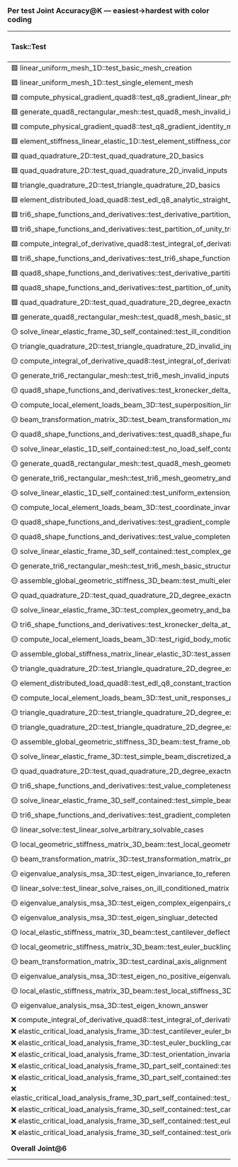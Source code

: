 ### Per test Joint Accuracy@K — easiest→hardest with color coding

| Task::Test                                                                                                                   | gpt-4o        | gpt-5         | gemini-1.5-flash   | gemini-2.5-pro   | claude-3-5    | claude-sonnet-4   | claude-opus-4.1   | deepseek-chat   | deepseek-reasoner   |
|:-----------------------------------------------------------------------------------------------------------------------------|:--------------|:--------------|:-------------------|:-----------------|:--------------|:------------------|:------------------|:----------------|:--------------------|
| 🟩 linear_uniform_mesh_1D::test_basic_mesh_creation                                                                          | 6/6 ✓         | 5/6 ✓         | 2/6 ✓              | 5/6 ✓            | 6/6 ✓         | 6/6 ✓             | 6/6 ✓             | 6/6 ✓           | 6/6 ✓               |
| 🟩 linear_uniform_mesh_1D::test_single_element_mesh                                                                          | 6/6 ✓         | 5/6 ✓         | 2/6 ✓              | 5/6 ✓            | 6/6 ✓         | 6/6 ✓             | 6/6 ✓             | 6/6 ✓           | 6/6 ✓               |
| 🟩 compute_physical_gradient_quad8::test_q8_gradient_linear_physical_field_under_curved_mapping_is_constant                  | 5/6 ✓         | 5/6 ✓         | 2/6 ✓              | 6/6 ✓            | 5/6 ✓         | 6/6 ✓             | 6/6 ✓             | 6/6 ✓           | 6/6 ✓               |
| 🟩 generate_quad8_rectangular_mesh::test_quad8_mesh_invalid_inputs                                                           | 6/6 ✓         | 6/6 ✓         | 1/6 ✓              | 5/6 ✓            | 6/6 ✓         | 6/6 ✓             | 6/6 ✓             | 6/6 ✓           | 5/6 ✓               |
| 🟩 compute_physical_gradient_quad8::test_q8_gradient_identity_mapping_matches_quadratic_analytic                             | 5/6 ✓         | 5/6 ✓         | 1/6 ✓              | 6/6 ✓            | 5/6 ✓         | 6/6 ✓             | 6/6 ✓             | 6/6 ✓           | 6/6 ✓               |
| 🟩 element_stiffness_linear_elastic_1D::test_element_stiffness_comprehensive                                                 | 6/6 ✓         | 5/6 ✓         | 2/6 ✓              | 5/6 ✓            | 3/6 ✓         | 6/6 ✓             | 6/6 ✓             | 6/6 ✓           | 6/6 ✓               |
| 🟩 quad_quadrature_2D::test_quad_quadrature_2D_basics                                                                        | 6/6 ✓         | 5/6 ✓         | 2/6 ✓              | 3/6 ✓            | 6/6 ✓         | 6/6 ✓             | 6/6 ✓             | 5/6 ✓           | 6/6 ✓               |
| 🟩 quad_quadrature_2D::test_quad_quadrature_2D_invalid_inputs                                                                | 6/6 ✓         | 5/6 ✓         | 2/6 ✓              | 3/6 ✓            | 6/6 ✓         | 6/6 ✓             | 6/6 ✓             | 5/6 ✓           | 6/6 ✓               |
| 🟩 triangle_quadrature_2D::test_triangle_quadrature_2D_basics                                                                | 6/6 ✓         | 6/6 ✓         | 2/6 ✓              | 2/6 ✓            | 6/6 ✓         | 6/6 ✓             | 6/6 ✓             | 5/6 ✓           | 6/6 ✓               |
| 🟩 element_distributed_load_quad8::test_edl_q8_analytic_straight_edges_total_force_scaled_all_faces                          | 5/6 ✓         | 6/6 ✓         | 2/6 ✓              | 6/6 ✓            | 3/6 ✓         | 6/6 ✓             | 5/6 ✓             | 6/6 ✓           | 5/6 ✓               |
| 🟩 tri6_shape_functions_and_derivatives::test_derivative_partition_of_unity_tri6                                             | 6/6 ✓         | 5/6 ✓         | 2/6 ✓              | 3/6 ✓            | 4/6 ✓         | 6/6 ✓             | 6/6 ✓             | 6/6 ✓           | 6/6 ✓               |
| 🟩 tri6_shape_functions_and_derivatives::test_partition_of_unity_tri6                                                        | 6/6 ✓         | 5/6 ✓         | 2/6 ✓              | 3/6 ✓            | 4/6 ✓         | 6/6 ✓             | 6/6 ✓             | 6/6 ✓           | 6/6 ✓               |
| 🟩 compute_integral_of_derivative_quad8::test_integral_of_derivative_quad8_affine_linear_field                               | 3/6 ✓         | 5/6 ✓         | 1/6 ✓              | 5/6 ✓            | 5/6 ✓         | 6/6 ✓             | 6/6 ✓             | 6/6 ✓           | 6/6 ✓               |
| 🟩 tri6_shape_functions_and_derivatives::test_tri6_shape_functions_and_derivatives_input_errors                              | 5/6 ✓         | 5/6 ✓         | 1/6 ✓              | 4/6 ✓            | 4/6 ✓         | 6/6 ✓             | 6/6 ✓             | 6/6 ✓           | 6/6 ✓               |
| 🟩 quad8_shape_functions_and_derivatives::test_derivative_partition_of_unity_quad8                                           | 6/6 ✓         | 5/6 ✓         | 1/6 ✓              | 1/6 ✓            | 5/6 ✓         | 6/6 ✓             | 6/6 ✓             | 5/6 ✓           | 6/6 ✓               |
| 🟩 quad8_shape_functions_and_derivatives::test_partition_of_unity_quad8                                                      | 6/6 ✓         | 5/6 ✓         | 1/6 ✓              | 1/6 ✓            | 5/6 ✓         | 6/6 ✓             | 6/6 ✓             | 5/6 ✓           | 6/6 ✓               |
| 🟩 quad_quadrature_2D::test_quad_quadrature_2D_degree_exactness_1pt                                                          | 2/6 ✓         | 5/6 ✓         | 1/6 ✓              | 3/6 ✓            | 6/6 ✓         | 6/6 ✓             | 6/6 ✓             | 5/6 ✓           | 6/6 ✓               |
| 🟩 generate_quad8_rectangular_mesh::test_quad8_mesh_basic_structure_and_determinism                                          | 4/6 ✓         | 6/6 ✓         | 1/6 ✓              | 4/6 ✓            | 2/6 ✓         | 6/6 ✓             | 2/6 ✓             | 5/6 ✓           | 4/6 ✓               |
| 🟡 solve_linear_elastic_frame_3D_self_contained::test_ill_conditioned_due_to_under_constrained_structure                     | 6/6 ✓         | 5/6 ✓         | 0/6 ×              | 6/6 ✓            | 6/6 ✓         | 6/6 ✓             | 6/6 ✓             | 5/6 ✓           | 6/6 ✓               |
| 🟡 triangle_quadrature_2D::test_triangle_quadrature_2D_invalid_inputs                                                        | 6/6 ✓         | 6/6 ✓         | 0/6 ×              | 2/6 ✓            | 6/6 ✓         | 6/6 ✓             | 6/6 ✓             | 5/6 ✓           | 6/6 ✓               |
| 🟡 compute_integral_of_derivative_quad8::test_integral_of_derivative_quad8_identity_cubic                                    | 0/6 ×         | 5/6 ✓         | 1/6 ✓              | 5/6 ✓            | 5/6 ✓         | 6/6 ✓             | 6/6 ✓             | 6/6 ✓           | 6/6 ✓               |
| 🟡 generate_tri6_rectangular_mesh::test_tri6_mesh_invalid_inputs                                                             | 6/6 ✓         | 6/6 ✓         | 0/6 ×              | 5/6 ✓            | 6/6 ✓         | 6/6 ✓             | 1/6 ✓             | 5/6 ✓           | 5/6 ✓               |
| 🟡 quad8_shape_functions_and_derivatives::test_kronecker_delta_at_nodes_quad8                                                | 6/6 ✓         | 5/6 ✓         | 0/6 ×              | 1/6 ✓            | 5/6 ✓         | 6/6 ✓             | 6/6 ✓             | 5/6 ✓           | 6/6 ✓               |
| 🟡 compute_local_element_loads_beam_3D::test_superposition_linearity                                                         | 6/6 ✓         | 4/6 ✓         | 0/6 ×              | 6/6 ✓            | 3/6 ✓         | 6/6 ✓             | 2/6 ✓             | 6/6 ✓           | 6/6 ✓               |
| 🟡 beam_transformation_matrix_3D::test_beam_transformation_matrix_error_messages                                             | 6/6 ✓         | 5/6 ✓         | 2/6 ✓              | 0/6 ×            | 5/6 ✓         | 6/6 ✓             | 2/6 ✓             | 6/6 ✓           | 6/6 ✓               |
| 🟡 quad8_shape_functions_and_derivatives::test_quad8_shape_functions_and_derivatives_input_errors                            | 1/6 ✓         | 5/6 ✓         | 0/6 ×              | 1/6 ✓            | 5/6 ✓         | 6/6 ✓             | 6/6 ✓             | 6/6 ✓           | 6/6 ✓               |
| 🟡 solve_linear_elastic_1D_self_contained::test_no_load_self_contained                                                       | 6/6 ✓         | 5/6 ✓         | 2/6 ✓              | 5/6 ✓            | 5/6 ✓         | 6/6 ✓             | 0/6 ×             | 2/6 ✓           | 5/6 ✓               |
| 🟡 generate_quad8_rectangular_mesh::test_quad8_mesh_geometry_and_conformity                                                  | 2/6 ✓         | 6/6 ✓         | 0/6 ×              | 5/6 ✓            | 6/6 ✓         | 6/6 ✓             | 6/6 ✓             | 2/6 ✓           | 2/6 ✓               |
| 🟡 generate_tri6_rectangular_mesh::test_tri6_mesh_geometry_and_conformity                                                    | 2/6 ✓         | 6/6 ✓         | 0/6 ×              | 4/6 ✓            | 6/6 ✓         | 6/6 ✓             | 1/6 ✓             | 3/6 ✓           | 4/6 ✓               |
| 🟡 solve_linear_elastic_1D_self_contained::test_uniform_extension_analytical_self_contained                                  | 3/6 ✓         | 5/6 ✓         | 1/6 ✓              | 5/6 ✓            | 5/6 ✓         | 6/6 ✓             | 0/6 ×             | 1/6 ✓           | 5/6 ✓               |
| 🟡 compute_local_element_loads_beam_3D::test_coordinate_invariance_global_rotation                                           | 4/6 ✓         | 2/6 ✓         | 0/6 ×              | 3/6 ✓            | 3/6 ✓         | 4/6 ✓             | 2/6 ✓             | 5/6 ✓           | 6/6 ✓               |
| 🟡 quad8_shape_functions_and_derivatives::test_gradient_completeness_quad8                                                   | 1/6 ✓         | 4/6 ✓         | 0/6 ×              | 1/6 ✓            | 3/6 ✓         | 6/6 ✓             | 5/6 ✓             | 5/6 ✓           | 4/6 ✓               |
| 🟡 quad8_shape_functions_and_derivatives::test_value_completeness_quad8                                                      | 5/6 ✓         | 4/6 ✓         | 0/6 ×              | 1/6 ✓            | 1/6 ✓         | 6/6 ✓             | 5/6 ✓             | 4/6 ✓           | 2/6 ✓               |
| 🟡 solve_linear_elastic_frame_3D_self_contained::test_complex_geometry_and_basic_loading                                     | 1/6 ✓         | 5/6 ✓         | 0/6 ×              | 6/6 ✓            | 3/6 ✓         | 5/6 ✓             | 6/6 ✓             | 1/6 ✓           | 1/6 ✓               |
| 🟡 generate_tri6_rectangular_mesh::test_tri6_mesh_basic_structure_and_determinism                                            | 5/6 ✓         | 4/6 ✓         | 0/6 ×              | 4/6 ✓            | 2/6 ✓         | 5/6 ✓             | 1/6 ✓             | 2/6 ✓           | 3/6 ✓               |
| 🟡 assemble_global_geometric_stiffness_3D_beam::test_multi_element_core_correctness_assembly                                 | 1/6 ✓         | 3/6 ✓         | 1/6 ✓              | 0/6 ×            | 3/6 ✓         | 2/6 ✓             | 3/6 ✓             | 3/6 ✓           | 3/6 ✓               |
| 🟡 quad_quadrature_2D::test_quad_quadrature_2D_degree_exactness_2x2                                                          | 2/6 ✓         | 5/6 ✓         | 0/6 ×              | 3/6 ✓            | 0/6 ×         | 6/6 ✓             | 6/6 ✓             | 5/6 ✓           | 6/6 ✓               |
| 🟡 solve_linear_elastic_frame_3D::test_complex_geometry_and_basic_loading                                                    | 0/6 ×         | 5/6 ✓         | 0/6 ×              | 4/6 ✓            | 4/6 ✓         | 6/6 ✓             | 6/6 ✓             | 2/6 ✓           | 2/6 ✓               |
| 🟡 tri6_shape_functions_and_derivatives::test_kronecker_delta_at_nodes_tri6                                                  | 6/6 ✓         | 5/6 ✓         | 0/6 ×              | 3/6 ✓            | 0/6 ×         | 6/6 ✓             | 6/6 ✓             | 2/6 ✓           | 1/6 ✓               |
| 🟡 compute_local_element_loads_beam_3D::test_rigid_body_motion_zero_loads                                                    | 6/6 ✓         | 2/6 ✓         | 0/6 ×              | 5/6 ✓            | 3/6 ✓         | 1/6 ✓             | 0/6 ×             | 4/6 ✓           | 4/6 ✓               |
| 🟡 assemble_global_stiffness_matrix_linear_elastic_3D::test_assemble_global_stiffness_matrix_shape_and_symmetry              | 0/6 ×         | 3/6 ✓         | 1/6 ✓              | 5/6 ✓            | 2/6 ✓         | 5/6 ✓             | 6/6 ✓             | 0/6 ×           | 1/6 ✓               |
| 🟡 triangle_quadrature_2D::test_triangle_quadrature_2D_degree_exactness_1pt                                                  | 6/6 ✓         | 4/6 ✓         | 0/6 ×              | 1/6 ✓            | 0/6 ×         | 1/6 ✓             | 2/6 ✓             | 2/6 ✓           | 6/6 ✓               |
| 🟡 element_distributed_load_quad8::test_edl_q8_constant_traction_total_force_on_curved_parabolic_edge                        | 4/6 ✓         | 1/6 ✓         | 0/6 ×              | 3/6 ✓            | 3/6 ✓         | 0/6 ×             | 6/6 ✓             | 1/6 ✓           | 2/6 ✓               |
| 🟡 compute_local_element_loads_beam_3D::test_unit_responses_axial_shear_torsion                                              | 0/6 ×         | 5/6 ✓         | 0/6 ×              | 2/6 ✓            | 1/6 ✓         | 6/6 ✓             | 1/6 ✓             | 1/6 ✓           | 2/6 ✓               |
| 🟡 triangle_quadrature_2D::test_triangle_quadrature_2D_degree_exactness_4pt                                                  | 3/6 ✓         | 4/6 ✓         | 0/6 ×              | 1/6 ✓            | 0/6 ×         | 1/6 ✓             | 2/6 ✓             | 1/6 ✓           | 6/6 ✓               |
| 🟡 triangle_quadrature_2D::test_triangle_quadrature_2D_degree_exactness_3pt                                                  | 3/6 ✓         | 4/6 ✓         | 0/6 ×              | 1/6 ✓            | 0/6 ×         | 1/6 ✓             | 2/6 ✓             | 1/6 ✓           | 3/6 ✓               |
| 🟡 assemble_global_geometric_stiffness_3D_beam::test_frame_objectivity_under_global_rotation                                 | 2/6 ✓         | 2/6 ✓         | 0/6 ×              | 0/6 ×            | 1/6 ✓         | 2/6 ✓             | 1/6 ✓             | 2/6 ✓           | 2/6 ✓               |
| 🟡 solve_linear_elastic_frame_3D::test_simple_beam_discretized_axis_111                                                      | 0/6 ×         | 4/6 ✓         | 0/6 ×              | 5/6 ✓            | 4/6 ✓         | 0/6 ×             | 6/6 ✓             | 6/6 ✓           | 5/6 ✓               |
| 🟡 quad_quadrature_2D::test_quad_quadrature_2D_degree_exactness_3x3                                                          | 0/6 ×         | 5/6 ✓         | 0/6 ×              | 2/6 ✓            | 0/6 ×         | 4/6 ✓             | 6/6 ✓             | 5/6 ✓           | 6/6 ✓               |
| 🟡 tri6_shape_functions_and_derivatives::test_value_completeness_tri6                                                        | 5/6 ✓         | 5/6 ✓         | 0/6 ×              | 3/6 ✓            | 0/6 ×         | 6/6 ✓             | 5/6 ✓             | 0/6 ×           | 1/6 ✓               |
| 🟡 solve_linear_elastic_frame_3D_self_contained::test_simple_beam_discretized_axis_111                                       | 0/6 ×         | 5/6 ✓         | 0/6 ×              | 5/6 ✓            | 4/6 ✓         | 0/6 ×             | 5/6 ✓             | 2/6 ✓           | 3/6 ✓               |
| 🟡 tri6_shape_functions_and_derivatives::test_gradient_completeness_tri6                                                     | 0/6 ×         | 4/6 ✓         | 0/6 ×              | 3/6 ✓            | 0/6 ×         | 6/6 ✓             | 5/6 ✓             | 0/6 ×           | 1/6 ✓               |
| 🟡 linear_solve::test_linear_solve_arbitrary_solvable_cases                                                                  | 0/6 ×         | 4/6 ✓         | 0/6 ×              | 4/6 ✓            | 0/6 ×         | 2/6 ✓             | 2/6 ✓             | 0/6 ×           | 3/6 ✓               |
| 🟡 local_geometric_stiffness_matrix_3D_beam::test_local_geometric_stiffness_matrix_3D_beam_comprehensive                     | 0/6 ×         | 5/6 ✓         | 2/6 ✓              | 1/6 ✓            | 4/6 ✓         | 0/6 ×             | 0/6 ×             | 0/6 ×           | 0/6 ×               |
| 🟡 beam_transformation_matrix_3D::test_transformation_matrix_properties                                                      | 0/6 ×         | 2/6 ✓         | 0/6 ×              | 0/6 ×            | 0/6 ×         | 1/6 ✓             | 0/6 ×             | 1/6 ✓           | 1/6 ✓               |
| 🟡 eigenvalue_analysis_msa_3D::test_eigen_invariance_to_reference_load_scaling                                               | 0/6 ×         | 1/6 ✓         | 0/6 ×              | 0/6 ×            | 3/6 ✓         | 0/6 ×             | 0/6 ×             | 0/6 ×           | 1/6 ✓               |
| 🟡 linear_solve::test_linear_solve_raises_on_ill_conditioned_matrix                                                          | 0/6 ×         | 0/6 ×         | 0/6 ×              | 1/6 ✓            | 0/6 ×         | 3/6 ✓             | 1/6 ✓             | 0/6 ×           | 0/6 ×               |
| 🟡 eigenvalue_analysis_msa_3D::test_eigen_complex_eigenpairs_detected                                                        | 0/6 ×         | 1/6 ✓         | 0/6 ×              | 0/6 ×            | 1/6 ✓         | 1/6 ✓             | 0/6 ×             | 0/6 ×           | 0/6 ×               |
| 🟡 eigenvalue_analysis_msa_3D::test_eigen_singluar_detected                                                                  | 0/6 ×         | 1/6 ✓         | 0/6 ×              | 0/6 ×            | 1/6 ✓         | 1/6 ✓             | 0/6 ×             | 0/6 ×           | 0/6 ×               |
| 🟡 local_elastic_stiffness_matrix_3D_beam::test_cantilever_deflection_matches_euler_bernoulli                                | 0/6 ×         | 5/6 ✓         | 0/6 ×              | 0/6 ×            | 0/6 ×         | 0/6 ×             | 0/6 ×             | 0/6 ×           | 1/6 ✓               |
| 🟡 local_geometric_stiffness_matrix_3D_beam::test_euler_buckling_cantilever_column                                           | 3/6 ✓         | 3/6 ✓         | 0/6 ×              | 0/6 ×            | 0/6 ×         | 0/6 ×             | 0/6 ×             | 0/6 ×           | 0/6 ×               |
| 🟡 beam_transformation_matrix_3D::test_cardinal_axis_alignment                                                               | 0/6 ×         | 4/6 ✓         | 0/6 ×              | 0/6 ×            | 0/6 ×         | 0/6 ×             | 0/6 ×             | 0/6 ×           | 1/6 ✓               |
| 🟡 eigenvalue_analysis_msa_3D::test_eigen_no_positive_eigenvalues_detected                                                   | 0/6 ×         | 1/6 ✓         | 0/6 ×              | 0/6 ×            | 0/6 ×         | 1/6 ✓             | 0/6 ×             | 0/6 ×           | 0/6 ×               |
| 🟡 local_elastic_stiffness_matrix_3D_beam::test_local_stiffness_3D_beam                                                      | 2/6 ✓         | 0/6 ×         | 0/6 ×              | 0/6 ×            | 0/6 ×         | 0/6 ×             | 0/6 ×             | 0/6 ×           | 0/6 ×               |
| 🟡 eigenvalue_analysis_msa_3D::test_eigen_known_answer                                                                       | 0/6 ×         | 1/6 ✓         | 0/6 ×              | 0/6 ×            | 0/6 ×         | 0/6 ×             | 0/6 ×             | 0/6 ×           | 0/6 ×               |
| ❌ compute_integral_of_derivative_quad8::test_integral_of_derivative_quad8_order_check_asymmetric_curved                     | 0/6 ×         | 0/6 ×         | 0/6 ×              | 0/6 ×            | 0/6 ×         | 0/6 ×             | 0/6 ×             | 0/6 ×           | 0/6 ×               |
| ❌ elastic_critical_load_analysis_frame_3D::test_cantilever_euler_buckling_mesh_convergence                                  | 0/6 ×         | 0/6 ×         | 0/6 ×              | 0/6 ×            | 0/6 ×         | 0/6 ×             | 0/6 ×             | 0/6 ×           | 0/6 ×               |
| ❌ elastic_critical_load_analysis_frame_3D::test_euler_buckling_cantilever_circular_param_sweep                              | 0/6 ×         | 0/6 ×         | 0/6 ×              | 0/6 ×            | 0/6 ×         | 0/6 ×             | 0/6 ×             | 0/6 ×           | 0/6 ×               |
| ❌ elastic_critical_load_analysis_frame_3D::test_orientation_invariance_cantilever_buckling_rect_section                     | 0/6 ×         | 0/6 ×         | 0/6 ×              | 0/6 ×            | 0/6 ×         | 0/6 ×             | 0/6 ×             | 0/6 ×           | 0/6 ×               |
| ❌ elastic_critical_load_analysis_frame_3D_part_self_contained::test_cantilever_euler_buckling_mesh_convergence              | 0/6 ×         | 0/6 ×         | 0/6 ×              | 0/6 ×            | 0/6 ×         | 0/6 ×             | 0/6 ×             | 0/6 ×           | 0/6 ×               |
| ❌ elastic_critical_load_analysis_frame_3D_part_self_contained::test_euler_buckling_cantilever_circular_param_sweep          | 0/6 ×         | 0/6 ×         | 0/6 ×              | 0/6 ×            | 0/6 ×         | 0/6 ×             | 0/6 ×             | 0/6 ×           | 0/6 ×               |
| ❌ elastic_critical_load_analysis_frame_3D_part_self_contained::test_orientation_invariance_cantilever_buckling_rect_section | 0/6 ×         | 0/6 ×         | 0/6 ×              | 0/6 ×            | 0/6 ×         | 0/6 ×             | 0/6 ×             | 0/6 ×           | 0/6 ×               |
| ❌ elastic_critical_load_analysis_frame_3D_self_contained::test_cantilever_euler_buckling_mesh_convergence                   | 0/6 ×         | 0/6 ×         | 0/6 ×              | 0/6 ×            | 0/6 ×         | 0/6 ×             | 0/6 ×             | 0/6 ×           | 0/6 ×               |
| ❌ elastic_critical_load_analysis_frame_3D_self_contained::test_euler_buckling_cantilever_circular_param_sweep               | 0/6 ×         | 0/6 ×         | 0/6 ×              | 0/6 ×            | 0/6 ×         | 0/6 ×             | 0/6 ×             | 0/6 ×           | 0/6 ×               |
| ❌ elastic_critical_load_analysis_frame_3D_self_contained::test_orientation_invariance_cantilever_buckling_rect_section      | 0/6 ×         | 0/6 ×         | 0/6 ×              | 0/6 ×            | 0/6 ×         | 0/6 ×             | 0/6 ×             | 0/6 ×           | 0/6 ×               |
| **Overall Joint@6**                                                                                                          | 46/75 (61.3%) | 63/75 (84.0%) | 25/75 (33.3%)      | 52/75 (69.3%)    | 48/75 (64.0%) | 55/75 (73.3%)     | 51/75 (68.0%)     | 50/75 (66.7%)   | 57/75 (76.0%)       |
